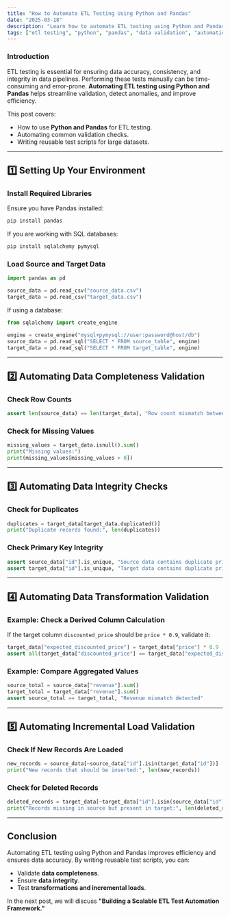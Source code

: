 ```yaml
---
title: "How to Automate ETL Testing Using Python and Pandas"
date: "2025-03-18"
description: "Learn how to automate ETL testing using Python and Pandas, including validation techniques and best practices."
tags: ["etl testing", "python", "pandas", "data validation", "automation"]
---
```


### **Introduction**
ETL testing is essential for ensuring data accuracy, consistency, and integrity in data pipelines. Performing these tests manually can be time-consuming and error-prone. **Automating ETL testing using Python and Pandas** helps streamline validation, detect anomalies, and improve efficiency.

This post covers:
- How to use **Python and Pandas** for ETL testing.
- Automating common validation checks.
- Writing reusable test scripts for large datasets.

---

## **1️⃣ Setting Up Your Environment**
### **Install Required Libraries**
Ensure you have Pandas installed:
```bash
pip install pandas
```
If you are working with SQL databases:
```bash
pip install sqlalchemy pymysql
```

### **Load Source and Target Data**
```python
import pandas as pd

source_data = pd.read_csv("source_data.csv")
target_data = pd.read_csv("target_data.csv")
```
If using a database:
```python
from sqlalchemy import create_engine

engine = create_engine("mysql+pymysql://user:password@host/db")
source_data = pd.read_sql("SELECT * FROM source_table", engine)
target_data = pd.read_sql("SELECT * FROM target_table", engine)
```

---

## **2️⃣ Automating Data Completeness Validation**
### **Check Row Counts**
```python
assert len(source_data) == len(target_data), "Row count mismatch between source and target"
```

### **Check for Missing Values**
```python
missing_values = target_data.isnull().sum()
print("Missing values:")
print(missing_values[missing_values > 0])
```

---

## **3️⃣ Automating Data Integrity Checks**
### **Check for Duplicates**
```python
duplicates = target_data[target_data.duplicated()]
print("Duplicate records found:", len(duplicates))
```

### **Check Primary Key Integrity**
```python
assert source_data["id"].is_unique, "Source data contains duplicate primary keys"
assert target_data["id"].is_unique, "Target data contains duplicate primary keys"
```

---

## **4️⃣ Automating Data Transformation Validation**
### **Example: Check a Derived Column Calculation**
If the target column `discounted_price` should be `price * 0.9`, validate it:
```python
target_data["expected_discounted_price"] = target_data["price"] * 0.9
assert all(target_data["discounted_price"] == target_data["expected_discounted_price"]), "Transformation error detected"
```

### **Example: Compare Aggregated Values**
```python
source_total = source_data["revenue"].sum()
target_total = target_data["revenue"].sum()
assert source_total == target_total, "Revenue mismatch detected"
```

---

## **5️⃣ Automating Incremental Load Validation**
### **Check If New Records Are Loaded**
```python
new_records = source_data[~source_data["id"].isin(target_data["id"])]
print("New records that should be inserted:", len(new_records))
```

### **Check for Deleted Records**
```python
deleted_records = target_data[~target_data["id"].isin(source_data["id"])]
print("Records missing in source but present in target:", len(deleted_records))
```

---

## **Conclusion**
Automating ETL testing using Python and Pandas improves efficiency and ensures data accuracy. By writing reusable test scripts, you can:
- Validate **data completeness**.
- Ensure **data integrity**.
- Test **transformations and incremental loads**.

In the next post, we will discuss **"Building a Scalable ETL Test Automation Framework."**
